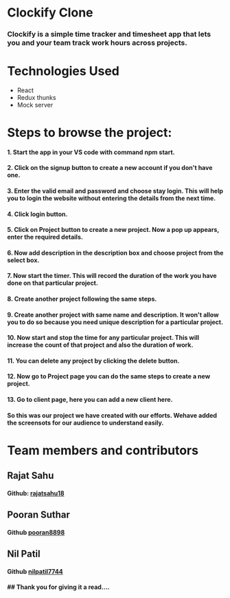 # Clockify Clone
### Clockify is a simple time tracker and timesheet app that lets you and your team track work hours across projects.
# Technologies Used
* React
* Redux thunks
* Mock server
# Steps to browse the project:
#### 1.  Start the app in your VS code with command npm start.
#### 2.  Click on the signup button to create a new account if you don't have one.
#### 3.  Enter the valid email and password and choose stay login. This will help you to login the website without entering the details from the next time.
#### 4.  Click login button.
#### 5.  Click on Project button to create a new project. Now a pop up appears, enter the required details.
#### 6.  Now add description in the description box and choose project from the select box.
#### 7.  Now start the timer. This will record the duration of the work you have done on that particular project.
#### 8.  Create another project following the same steps.
#### 9.  Create another project with same name and description. It won't allow you to do so because you need unique description for a particular project.
#### 10. Now start and stop the time for any particular project. This will increase the count of that project and also the duration of work.
#### 11. You can delete any project by clicking the delete button.
#### 12. Now go to Project page you can do the same steps to create a new project.
#### 13. Go to client page, here you can add a new client here.

#### So this was our project we have created with our efforts. Wehave added the screensots for our audience to understand easily.

# Team members and contributors
## Rajat Sahu 
#### Github: [rajatsahu18](https://github.com/rajatsahu18)
## Pooran Suthar
#### Github [pooran8898](https://github.com/Pooran8898)
## Nil Patil
#### Github [nilpatil7744](https://github.com/nilpatil7744)

#### ## Thank you for giving it a read....
